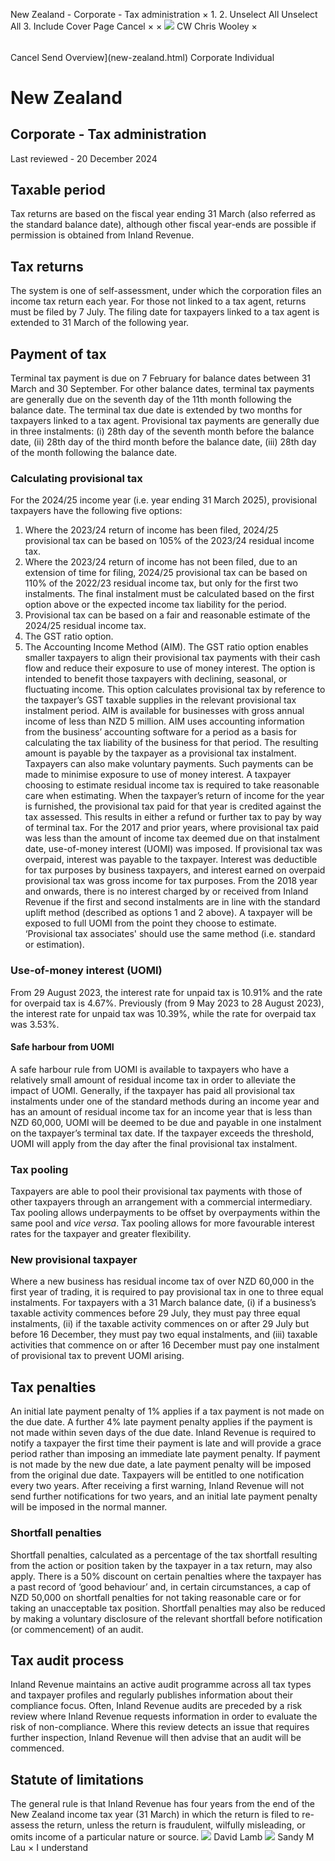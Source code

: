 New Zealand - Corporate - Tax administration
×
1.
2.
Unselect All
Unselect All
3.
Include Cover Page
Cancel
×
×
![](-/media/world-wide-tax-summaries/attachments/global---chris-wooley.ashx%3Frev=ac5e5f3223b34096b1afc2a6009c7320&revision=ac5e5f32-23b3-4096-b1af-c2a6009c7320&hash=859B7ADC84DC2CBEC9760E9E6EE7DE6D0A8BFCDF)
CW
Chris Wooley
×
######
Cancel
Send
Overview](new-zealand.html)
Corporate
Individual
# New Zealand
## Corporate - Tax administration
Last reviewed - 20 December 2024
## Taxable period
Tax returns are based on the fiscal year ending 31 March (also referred as the standard balance date), although other fiscal year-ends are possible if permission is obtained from Inland Revenue.
## Tax returns
The system is one of self-assessment, under which the corporation files an income tax return each year. For those not linked to a tax agent, returns must be filed by 7 July. The filing date for taxpayers linked to a tax agent is extended to 31 March of the following year.
## Payment of tax
Terminal tax payment is due on 7 February for balance dates between 31 March and 30 September. For other balance dates, terminal tax payments are generally due on the seventh day of the 11th month following the balance date. The terminal tax due date is extended by two months for taxpayers linked to a tax agent.
Provisional tax payments are generally due in three instalments: (i) 28th day of the seventh month before the balance date, (ii) 28th day of the third month before the balance date, (iii) 28th day of the month following the balance date.
### Calculating provisional tax
For the 2024/25 income year (i.e. year ending 31 March 2025), provisional taxpayers have the following five options:
1. Where the 2023/24 return of income has been filed, 2024/25 provisional tax can be based on 105% of the 2023/24 residual income tax.
2. Where the 2023/24 return of income has not been filed, due to an extension of time for filing, 2024/25 provisional tax can be based on 110% of the 2022/23 residual income tax, but only for the first two instalments. The final instalment must be calculated based on the first option above or the expected income tax liability for the period.
3. Provisional tax can be based on a fair and reasonable estimate of the 2024/25 residual income tax.
4. The GST ratio option.
5. The Accounting Income Method (AIM).
The GST ratio option enables smaller taxpayers to align their provisional tax payments with their cash flow and reduce their exposure to use of money interest. The option is intended to benefit those taxpayers with declining, seasonal, or fluctuating income. This option calculates provisional tax by reference to the taxpayer’s GST taxable supplies in the relevant provisional tax instalment period.
AIM is available for businesses with gross annual income of less than NZD 5 million. AIM uses accounting information from the business’ accounting software for a period as a basis for calculating the tax liability of the business for that period. The resulting amount is payable by the taxpayer as a provisional tax instalment.
Taxpayers can also make voluntary payments. Such payments can be made to minimise exposure to use of money interest. A taxpayer choosing to estimate residual income tax is required to take reasonable care when estimating.
When the taxpayer’s return of income for the year is furnished, the provisional tax paid for that year is credited against the tax assessed. This results in either a refund or further tax to pay by way of terminal tax.
For the 2017 and prior years, where provisional tax paid was less than the amount of income tax deemed due on that instalment date, use-of-money interest (UOMI) was imposed. If provisional tax was overpaid, interest was payable to the taxpayer. Interest was deductible for tax purposes by business taxpayers, and interest earned on overpaid provisional tax was gross income for tax purposes.
From the 2018 year and onwards, there is no interest charged by or received from Inland Revenue if the first and second instalments are in line with the standard uplift method (described as options 1 and 2 above). A taxpayer will be exposed to full UOMI from the point they choose to estimate. ‘Provisional tax associates' should use the same method (i.e. standard or estimation).
### Use-of-money interest (UOMI)
From 29 August 2023, the interest rate for unpaid tax is 10.91% and the rate for overpaid tax is 4.67%. Previously (from 9 May 2023 to 28 August 2023), the interest rate for unpaid tax was 10.39%, while the rate for overpaid tax was 3.53%.
#### Safe harbour from UOMI
A safe harbour rule from UOMI is available to taxpayers who have a relatively small amount of residual income tax in order to alleviate the impact of UOMI. Generally, if the taxpayer has paid all provisional tax instalments under one of the standard methods during an income year and has an amount of residual income tax for an income year that is less than NZD 60,000, UOMI will be deemed to be due and payable in one instalment on the taxpayer’s terminal tax date. If the taxpayer exceeds the threshold, UOMI will apply from the day after the final provisional tax instalment.
### Tax pooling
Taxpayers are able to pool their provisional tax payments with those of other taxpayers through an arrangement with a commercial intermediary. Tax pooling allows underpayments to be offset by overpayments within the same pool and *vice versa*. Tax pooling allows for more favourable interest rates for the taxpayer and greater flexibility.
### New provisional taxpayer
Where a new business has residual income tax of over NZD 60,000 in the first year of trading, it is required to pay provisional tax in one to three equal instalments. For taxpayers with a 31 March balance date, (i) if a business’s taxable activity commences before 29 July, they must pay three equal instalments, (ii) if the taxable activity commences on or after 29 July but before 16 December, they must pay two equal instalments, and (iii) taxable activities that commence on or after 16 December must pay one instalment of provisional tax to prevent UOMI arising.
## Tax penalties
An initial late payment penalty of 1% applies if a tax payment is not made on the due date. A further 4% late payment penalty applies if the payment is not made within seven days of the due date.
Inland Revenue is required to notify a taxpayer the first time their payment is late and will provide a grace period rather than imposing an immediate late payment penalty. If payment is not made by the new due date, a late payment penalty will be imposed from the original due date. Taxpayers will be entitled to one notification every two years. After receiving a first warning, Inland Revenue will not send further notifications for two years, and an initial late payment penalty will be imposed in the normal manner.
### Shortfall penalties
Shortfall penalties, calculated as a percentage of the tax shortfall resulting from the action or position taken by the taxpayer in a tax return, may also apply.
There is a 50% discount on certain penalties where the taxpayer has a past record of ‘good behaviour’ and, in certain circumstances, a cap of NZD 50,000 on shortfall penalties for not taking reasonable care or for taking an unacceptable tax position.
Shortfall penalties may also be reduced by making a voluntary disclosure of the relevant shortfall before notification (or commencement) of an audit.
## Tax audit process
Inland Revenue maintains an active audit programme across all tax types and taxpayer profiles and regularly publishes information about their compliance focus. Often, Inland Revenue audits are preceded by a risk review where Inland Revenue requests information in order to evaluate the risk of non-compliance. Where this review detects an issue that requires further inspection, Inland Revenue will then advise that an audit will be commenced.
## Statute of limitations
The general rule is that Inland Revenue has four years from the end of the New Zealand income tax year (31 March) in which the return is filed to re-assess the return, unless the return is fraudulent, wilfully misleading, or omits income of a particular nature or source.
![](-/media/world-wide-tax-summaries/attachments/new-zealand---david-lamb.ashx%3Frev=b59c17c52d724844b03e4649a2439063&revision=b59c17c5-2d72-4844-b03e-4649a2439063&hash=13D39D2E0365C6694197B2DAEC4CF1BF51B33DC3)
David Lamb
![](-/media/world-wide-tax-summaries/newzealandsandy-m-launew-zealand--sandy-laupng20220531205057751.ashx%3Frev=420d6a26d17848f686e43f8ca0c30f7e&revision=420d6a26-d178-48f6-86e4-3f8ca0c30f7e&hash=AE66C398FBB5B870D9EFBF0891975B437E5F5F2F)
Sandy M Lau
×
I understand